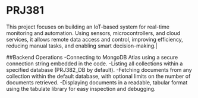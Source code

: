 # PRJ381
This project focuses on building an IoT-based system for real-time monitoring and automation. Using sensors, microcontrollers, and cloud services, it allows remote data access and control, improving efficiency, reducing manual tasks, and enabling smart decision-making.|

##Backend Operations
-Connecting to MongoDB Atlas using a secure connection string embedded in the code.
-Listing all collections within a specified database (PRJ382_DB by default).
-Fetching documents from any collection within the default database, with optional limits on the number of documents retrieved.
-Displaying documents in a readable, tabular format using the tabulate library for easy inspection and debugging.

